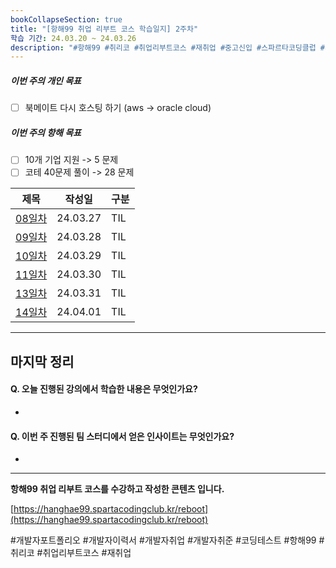 ```yaml
---
bookCollapseSection: true
title: "[항해99 취업 리부트 코스 학습일지] 2주차"
학습 기간: 24.03.20 ~ 24.03.26
description: "#항해99 #취리코 #취업리부트코스 #재취업 #중고신입 #스파르타코딩클럽 #개발자포트폴리오 #개발자이력서 #개발자취업 #개발자취준"
---
```

##### 이번 주의 개인 목표
- [ ] 북메이트 다시 호스팅 하기 (aws -> oracle cloud)

##### 이번 주의 항해 목표
- [ ] 10개 기업 지원 -> 5 문제
- [ ] 코테 40문제 풀이 -> 28 문제

| 제목                         | 작성일      | 구분  |
| -------------------------- | -------- | --- |
| [08일차](08일차.md)   | 24.03.27 | TIL |
| [09일차](09일차.md)   | 24.03.28 | TIL |
| [10일차](Hanghae99/2주차/10일차) | 24.03.29 | TIL |
| [11일차](Hanghae99/2주차/11일차) | 24.03.30 | TIL |
| [13일차](Hanghae99/2주차/13일차) | 24.03.31 | TIL |
| [14일차](Hanghae99/2주차/14일차) | 24.04.01 | TIL |

---
마지막 정리
---
#### Q. 오늘 진행된 강의에서 학습한 내용은 무엇인가요?
- 

#### Q. 이번 주 진행된 팀 스터디에서 얻은 인사이트는 무엇인가요?
- 

---
**항해99 취업 리부트 코스를 수강하고 작성한 콘텐츠 입니다.**

[https://hanghae99.spartacodingclub.kr/reboot](https://hanghae99.spartacodingclub.kr/reboot)

#개발자포트폴리오 #개발자이력서 #개발자취업 #개발자취준 #코딩테스트 #항해99 #취리코 #취업리부트코스 #재취업